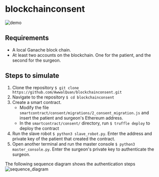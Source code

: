 # blockchainconsent
![demo](https://user-images.githubusercontent.com/48957591/228178655-4e9f086c-ec85-454c-ab1b-53c8c9b87b0c.gif)

## Requirements
- A local Ganache block chain.
- At least two accounts on the blockchain. One for the patient, and the second for the surgeon.

## Steps to simulate
1. Clone the repository `$ git clone https://github.com/AwwalQuan/blockchainconsent.git`
1. Navigate to the repository `$ cd blockchainconsent`
1. Create a smart contract. 
   - Modify the file `smartcontract/consent/migrations/2_consent_migration.js` and insert the patient and surgeon's Ethereum address.
   - In the `smartcontract/consent/` directory, run `$ truffle deploy` to deploy the contract
1. Run the slave robot `$ python3 slave_robot.py`. Enter the address and private key of the patient that created the contract.
1. Open another terminal and run the master console `$ python3 master_console.py`. Enter the surgeon's private key to authenticate the surgeon.

The following sequence diagram shows the authentication steps
![sequence_diagram](https://user-images.githubusercontent.com/48957591/228870783-bd53a423-ae33-43ca-a144-3fefbc038037.png)
